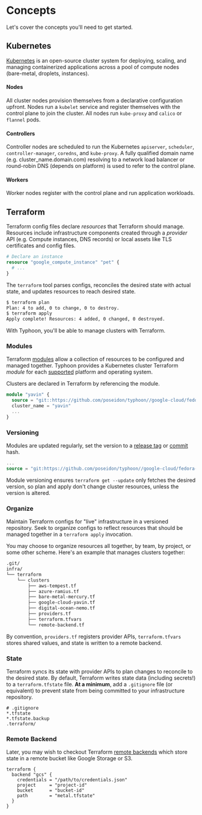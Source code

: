 # Concepts

Let's cover the concepts you'll need to get started.

## Kubernetes

[Kubernetes](https://kubernetes.io/) is an open-source cluster system for deploying, scaling, and managing containerized applications across a pool of compute nodes (bare-metal, droplets, instances).

#### Nodes

All cluster nodes provision themselves from a declarative configuration upfront. Nodes run a `kubelet` service and register themselves with the control plane to join the cluster. All nodes run `kube-proxy` and `calico` or `flannel` pods.

#### Controllers

Controller nodes are scheduled to run the Kubernetes `apiserver`, `scheduler`, `controller-manager`, `coredns`, and `kube-proxy`. A fully qualified domain name (e.g. cluster_name.domain.com) resolving to a network load balancer or round-robin DNS (depends on platform) is used to refer to the control plane.

#### Workers

Worker nodes register with the control plane and run application workloads.

## Terraform

Terraform config files declare *resources* that Terraform should manage. Resources include infrastructure components created through a *provider* API (e.g. Compute instances, DNS records) or local assets like TLS certificates and config files.

```tf
# Declare an instance
resource "google_compute_instance" "pet" {
  # ...
}
```

The `terraform` tool parses configs, reconciles the desired state with actual state, and updates resources to reach desired state.

```sh
$ terraform plan
Plan: 4 to add, 0 to change, 0 to destroy.
$ terraform apply
Apply complete! Resources: 4 added, 0 changed, 0 destroyed.
```

With Typhoon, you'll be able to manage clusters with Terraform.

### Modules

Terraform [modules](https://www.terraform.io/docs/modules/usage.html) allow a collection of resources to be configured and managed together. Typhoon provides a Kubernetes cluster Terraform *module* for each [supported](/#modules) platform and operating system.

Clusters are declared in Terraform by referencing the module.

```tf
module "yavin" {
  source = "git::https://github.com/poseidon/typhoon//google-cloud/fedora-coreos/kubernetes"
  cluster_name = "yavin"
  ...
}
```

### Versioning

Modules are updated regularly, set the version to a [release tag](https://github.com/poseidon/typhoon/releases) or [commit](https://github.com/poseidon/typhoon/commits/master) hash.

```tf
...
source = "git:https://github.com/poseidon/typhoon//google-cloud/fedora-coreos/kubernetes?ref=hash"
```

Module versioning ensures `terraform get --update` only fetches the desired version, so plan and apply don't change cluster resources, unless the version is altered.

### Organize

Maintain Terraform configs for "live" infrastructure in a versioned repository. Seek to organize configs to reflect resources that should be managed together in a `terraform apply` invocation.

You may choose to organize resources all together, by team, by project, or some other scheme. Here's an example that manages clusters together:

```sh
.git/
infra/
└── terraform
    └── clusters
        ├── aws-tempest.tf
        ├── azure-ramius.tf
        ├── bare-metal-mercury.tf
        ├── google-cloud-yavin.tf
        ├── digital-ocean-nemo.tf
        ├── providers.tf
        ├── terraform.tfvars
        └── remote-backend.tf
```

By convention, `providers.tf` registers provider APIs, `terraform.tfvars` stores shared values, and state is written to a remote backend.

### State

Terraform syncs its state with provider APIs to plan changes to reconcile to the desired state. By default, Terraform writes state data (including secrets!) to a `terraform.tfstate` file. **At a minimum**, add a `.gitignore` file (or equivalent) to prevent state from being committed to your infrastructure repository.

```
# .gitignore
*.tfstate
*.tfstate.backup
.terraform/
```

### Remote Backend

Later, you may wish to checkout Terraform [remote backends](https://www.terraform.io/intro/getting-started/remote.html) which store state in a remote bucket like Google Storage or S3.

```
terraform {
  backend "gcs" {
    credentials = "/path/to/credentials.json"
    project     = "project-id"
    bucket      = "bucket-id"
    path        = "metal.tfstate"
  }
}
```

